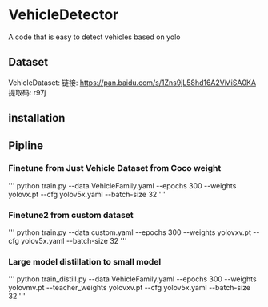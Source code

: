# VehicleDetector
A code that is easy to detect vehicles based on yolo

## Dataset
VehicleDataset: 链接: https://pan.baidu.com/s/1Zns9jL58hd16A2VMiSA0KA 提取码: r97j

## installation

## Pipline
### Finetune from Just Vehicle Dataset from Coco weight

'''
  python train.py --data VehicleFamily.yaml --epochs 300 --weights yolovx.pt --cfg yolov5x.yaml  --batch-size 32
'''

### Finetune2 from custom dataset

'''
  python train.py --data custom.yaml --epochs 300 --weights yolovxv.pt --cfg yolov5x.yaml  --batch-size 32
'''

### Large model distillation to small model

'''
  python train_distill.py --data VehicleFamily.yaml --epochs 300 --weights yolovmv.pt --teacher_weights yolovxv.pt --cfg yolov5x.yaml  --batch-size 32
'''
